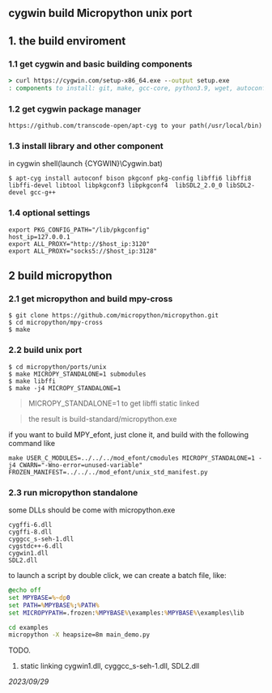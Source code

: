 ## cygwin build Micropython unix port

## 1. the build enviroment
### 1.1 get cygwin and basic building components
  ```cmd
  > curl https://cygwin.com/setup-x86_64.exe --output setup.exe
  : components to install: git, make, gcc-core, python3.9, wget, autoconf, automake
  ```
### 1.2 get cygwin package manager
  ```
  https://github.com/transcode-open/apt-cyg to your path(/usr/local/bin)
  ```

### 1.3 install library and other component

in cygwin shell(launch {CYGWIN}\Cygwin.bat)
  ```shell
  $ apt-cyg install autoconf bison pkgconf pkg-config libffi6 libffi8 libffi-devel libtool libpkgconf3 libpkgconf4  libSDL2_2.0_0 libSDL2-devel gcc-g++
  ```

### 1.4 optional settings 
  ```shell
  export PKG_CONFIG_PATH="/lib/pkgconfig"
  host_ip=127.0.0.1
  export ALL_PROXY="http://$host_ip:3120"
  export ALL_PROXY="socks5://$host_ip:3128"
  ```

## 2 build micropython

### 2.1 get micropython and build mpy-cross
  ```shell
  $ git clone https://github.com/micropython/micropython.git
  $ cd micropython/mpy-cross
  $ make
  ```

### 2.2 build unix port
  ```shell
  $ cd micropython/ports/unix
  $ make MICROPY_STANDALONE=1 submodules
  $ make libffi
  $ make -j4 MICROPY_STANDALONE=1
  ```

  > MICROPY_STANDALONE=1 to get libffi static linked

  > the result is build-standard/micropython.exe

if you want to build MPY_efont, just clone it, and build with the following command like

  ```shell
  make USER_C_MODULES=../../../mod_efont/cmodules MICROPY_STANDALONE=1 -j4 CWARN="-Wno-error=unused-variable" FROZEN_MANIFEST=../../../mod_efont/unix_std_manifest.py
  ```

### 2.3 run micropython standalone

some DLLs should be come with micropython.exe

  ```shell
  cygffi-6.dll
  cygffi-8.dll
  cyggcc_s-seh-1.dll
  cygstdc++-6.dll
  cygwin1.dll
  SDL2.dll
  ```

to launch a script by double click, we can create a batch file, like:

  ```bat
  @echo off
  set MPYBASE=%~dp0
  set PATH=%MPYBASE%;%PATH%
  set MICROPYPATH=.frozen:%MPYBASE%\examples:%MPYBASE%\examples\lib

  cd examples
  micropython -X heapsize=8m main_demo.py
  ```


TODO. 
1. static linking cygwin1.dll, cyggcc_s-seh-1.dll, SDL2.dll


*2023/09/29*
